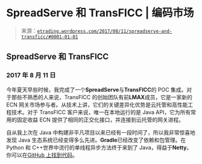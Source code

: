 <!--yml

category: 未分类

date: 2024-05-12 19:29:32

-->

# SpreadServe 和 TransFICC | 编码市场

> 来源：[`etrading.wordpress.com/2017/08/11/spreadserve-and-transficc/#0001-01-01`](https://etrading.wordpress.com/2017/08/11/spreadserve-and-transficc/#0001-01-01)

## SpreadServe 和 TransFICC

### 2017 年 8 月 11 日

今年夏天早些时候，我完成了一个**SpreadServe**与**TransFICC**的 POC 集成。对于那些不熟悉的人来说，TransFICC 的创始团队有前**LMAX**成员，它是一家新的 ECN 网关市场参与者。从技术上讲，它们的关键差异化优势是云托管和高性能工程技术。对于 TransFICC 客户来说，唯一在本地运行的是 Java API，它为所有常用的固定收益 ECN 提供了相同的正交化接口，并连接到云托管的网关进程。

自从我上次在 Java 中构建非平凡项目以来已经有一段时间了，所以我非常惊喜地发现 Java 生态系统已经变得多么先进。**Gradle**已经改变了依赖和包管理。在 Python 和 C++世界中流行的单线程异步方法终于来到了 Java，得益于**Netty**。你可以在[GitHub 上找到代码](https://github.com/SpreadServe/TFWebSock)。

